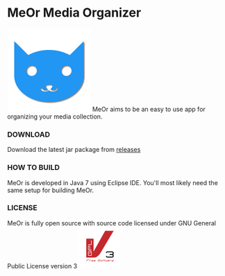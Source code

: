 MeOr Media Organizer
====================
![MeOr logo][logo]
MeOr aims to be an easy to use app for organizing your media collection.

### DOWNLOAD
Download the latest jar package from [releases][download]

### HOW TO BUILD
MeOr is developed in Java 7 using Eclipse IDE. You'll most likely need the same setup for building MeOr.

### LICENSE
MeOr is fully open source with source code licensed under GNU General Public License version 3
![GPLv3 logo][gpl]

[logo]: src/resources/meor-logo.png  "MeOr logo"
[gpl]: src/resources/gplv3.png "GPLv3 logo"
[download]: https://github.com/renjujv/MeOr/releases "MeOr releases"